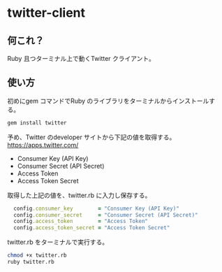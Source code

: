 # twitter-client

## 何これ？
Ruby 且つターミナル上で動くTwitter クライアント。

## 使い方
初めにgem コマンドでRuby のライブラリをターミナルからインストールする。

```zsh
gem install twitter
```
予め、Twitter のdeveloper サイトから下記の値を取得する。
https://apps.twitter.com/

- Consumer Key (API Key)
- Consumer Secret (API Secret)
- Access Token
- Access Token Secret

取得した上記の値を、twitter.rb に入力し保存する。

```ruby
  config.consumer_key        = "Consumer Key (API Key)"
  config.consumer_secret     = "Consumer Secret (API Secret)"
  config.access_token        = "Access Token"
  config.access_token_secret = "Access Token Secret"
```

twitter.rb をターミナルで実行する。

```zsh
chmod +x twitter.rb
ruby twitter.rb
```
